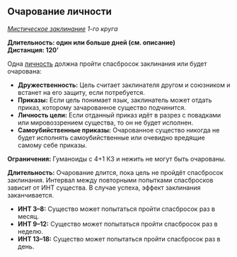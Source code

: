 ## Очарование личности

*[Мистическое заклинание](../arcane.md) 1-го круга*

**Длительность: один или больше дней (см. описание)**  
**Дистанция: 120’**

Одна [личность](/monsters/monsters.md#личности) должна пройти спасбросок заклинания или будет очарована:

- **Дружественность:** Цель считает заклинателя другом и союзником и встанет на его защиту, если потребуется.
- **Приказы:** Если цель понимает язык, заклинатель может отдать приказ, которому зачарованное существо подчинится.
- **Личность цели:** Если отданный приказ идёт в разрез с повадками или мировоззрением существа, то он не будет исполнен.
- **Самоубийственные приказы:** Очарованное существо никогда не будет исполнять самоубийственные или очевидно вредящие самому себе приказы.

**Ограничения:** Гуманоиды с 4+1 КЗ и нежить не могут быть очарованы.

**Длительность:** Очарование длится, пока цель не пройдёт спасбросок заклинания. Интервал между повторными попытками спасбросков зависит от ИНТ существа. В случае успеха, эффект заклинания заканчивается.

- **ИНТ 3–8:** Существо может попытаться пройти спасбросок раз в месяц.
- **ИНТ 9–12:** Существо может попытаться пройти спасбросок раз в неделю.
- **ИНТ 13–18:** Существо может попытаться пройти спасбросок раз в день.